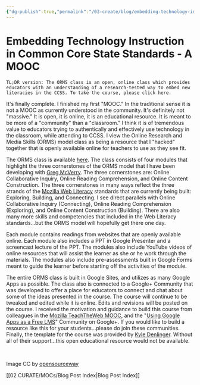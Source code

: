 ```yaml
---
{"dg-publish":true,"permalink":"/03-create/blog/embedding-technology-instruction-in-common-core-state-standards-a-mooc/","title":"Embedding Technology Instruction in Common Core State Standards - A \"MOOC\"","tags":["digital-literacies","literacy","new-literacies","online-collaborative-inquiry","online-content-construction","online-reading-comprehension","open-source","orms","teachtheweb"]}
---
```


# Embedding Technology Instruction in Common Core State Standards - A MOOC

```
TL;DR version: The ORMS class is an open, online class which provides educators with an understanding of a research-tested way to embed new literacies in the CCSS. To take the course, please click here.
```

It's finally complete. I finished my first "MOOC." In the traditional sense it is not a MOOC as currently understood in the community. It's definitely not "massive." It is open, it is online, it is an educational resource. It is meant to be more of a "community" than a "classroom." I think it is of tremendous value to educators trying to authentically and effectively use technology in the classroom, while attending to CCSS. I view the Online Research and Media Skills (ORMS) model class as being a resource that I "hacked" together that is openly available online for teachers to use as they see fit.

The ORMS class is available [here](https://sites.google.com/site/ormsmodel/). The class consists of four modules that highlight the three cornerstones of the ORMS model that I have been developing with [Greg McVerry](https://twitter.com/jgmac1106). The three cornerstones are: Online Collaborative Inquiry, Online Reading Comprehension, and Online Content Construction. The three cornerstones in many ways reflect the three strands of the [Mozilla Web Literacy](https://wiki.mozilla.org/Learning/WebLiteracyStandard) standards that are currently being built: Exploring, Building, and Connecting. I see direct parallels with Online Collaborative Inquiry (Connecting), Online Reading Comprehension (Exploring), and Online Content Construction (Building). There are also many more skills and competencies that included in the Web Literacy standards...but the ORMS model will hopefully get there one day.

Each module contains readings from websites that are openly available online. Each module also includes a PPT in Google Presenter and a screencast lecture of the PPT. The modules also include YouTube videos of online resources that will assist the learner as she or he work through the materials. The modules also include pre-assessments built in Google Forms meant to guide the learner before starting off the activities of the module.

The entire ORMS class is built in Google Sites, and utilizes as many Google Apps as possible. The class also is connected to a Google+ Community that was developed to offer a place for educators to connect and chat about some of the ideas presented in the course. The course will continue to be tweaked and edited while it is online. Edits and revisions will be posted on the course. I received the motivation and guidance to build this course from colleagues in the [Mozilla TeachTheWeb MOOC](http://hivenyc.org/teachtheweb/), and the "[Using Google Apps as a Free LMS](https://plus.google.com/communities/110147344160609001644?utm_source=chrome_ntp_icon&utm_medium=chrome_app&utm_campaign=chrome)" Community on Google+. If you would like to build a resource like this for your students...please do join these communities. Finally, the template for the course was provided by [Kyle Denlinger](https://plus.google.com/104158308573522954138/posts?utm_source=chrome_ntp_icon&utm_medium=chrome_app&utm_campaign=chrome). Without all of their support...this open educational resource would not be available.

 

Image CC by [opensourceway](http://www.flickr.com/photos/opensourceway/8288335386/sizes/o/in/photostream/)

[[02 CURATE/MOCs/Blog Post Index\|Blog Post Index]]